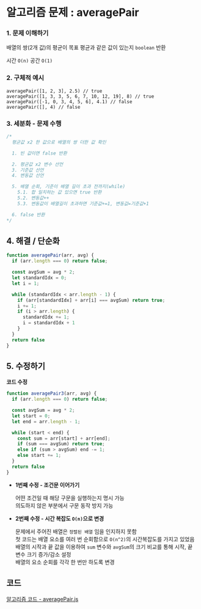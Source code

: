 # 알고리즘 문제 : averagePair

### 1. 문제 이해하기
  배열의 쌍(2개 값)의 평균이 목표 평균과 같은 값이 있는지 `boolean` 반환    

  시간 `O(n)` 공간 `O(1)`

### 2. 구체적 예시
```
averagePair([1, 2, 3], 2.5) // true
averagePair([1, 3, 3, 5, 6, 7, 10, 12, 19], 8) // true
averagePair([-1, 0, 3, 4, 5, 6], 4.1) // false
averagePair([], 4) // false
```

### 3. 세분화 - 문제 수행
```javascript
/*
  평균값 x2 한 값으로 배열의 쌍 더한 값 확인

  1. 빈 값이면 false 반환

  2. 평균값 x2 변수 선언
  3. 기준값 선언
  4. 변동값 선언

  5. 배열 순회, 기준이 배열 길이 초과 전까지(while)
    5.1. 합 일치하는 값 있으면 true 반환
    5.2. 변동값++
    5.3. 변동값이 배열길이 초과하면 기준값+=1, 변동값=기준값+1

  6. false 반환
*/
```

## 4. 해결 / 단순화
```javascript
function averagePair(arr, avg) {
  if (arr.length === 0) return false;

  const avgSum = avg * 2;
  let standardIdx = 0;
  let i = 1;

  while (standardIdx < arr.length - 1) {
    if (arr[standardIdx] + arr[i] === avgSum) return true;
    i += 1;
    if (i > arr.length) {
      standardIdx += 1;
      i = standardIdx + 1
    }
  }
  return false
}
```

## 5. 수정하기
**코드 수정**    
```javascript
function averagePair3(arr, avg) {
  if (arr.length === 0) return false;

  const avgSum = avg * 2;
  let start = 0;
  let end = arr.length - 1;

  while (start < end) {
    const sum = arr[start] + arr[end];
    if (sum === avgSum) return true;
    else if (sum > avgSum) end -= 1;
    else start += 1;
  }
  return false
}
```
- **1번째 수정 - 조건문 이어가기**    

  어떤 조건일 때 해당 구문을 실행하는지 명시 가능   
  의도하지 않은 부분에서 구문 동작 방지 가능

- **2번째 수정 - 시간 복잡도 `O(n)`으로 변경**    

  문제에서 주어진 배열은 `정렬된 배열` 임을 인지하지 못함       
  첫 코드는 배열 요소를 여러 번 순회함으로 `O(n^2)`의 시간복잡도를 가지고 있었음   
  배열의 시작과 끝 값을 이용하여 `sum` 변수와 `avgSum`의 크기 비교를 통해 시작, 끝 변수 크기 증가/감소 설정   
  배열의 요소 순회를 각각 한 번만 하도록 변경


## 코드
[알고리즘 코드 - averagePair.js](../../algorithm/problem/averagePair.js)